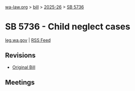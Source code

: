 [wa-law.org](/) > [bill](/bill/) > [2025-26](/bill/2025-26/) > [SB 5736](/bill/2025-26/sb/5736/)

# SB 5736 - Child neglect cases
[leg.wa.gov](https://app.leg.wa.gov/billsummary?BillNumber=5736&Year=2025&Initiative=false) | [RSS Feed](./rss.xml)

## Revisions
* [Original Bill](1/)

## Meetings